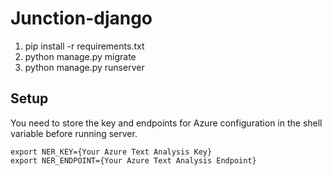 # Junction-django

1. pip install -r requirements.txt
2. python manage.py migrate
3. python manage.py runserver

## Setup

You need to store the key and endpoints for Azure configuration in the shell variable before running server.
```
export NER_KEY={Your Azure Text Analysis Key}
export NER_ENDPOINT={Your Azure Text Analysis Endpoint}
```
